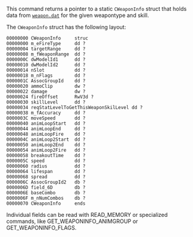 This command returns a pointer to a static `CWeaponInfo` struct that holds data from [`weapon.dat`](https://gtamods.com/wiki/Weapon.dat#San_Andreas) for the given weapontype and skill.

The `CWeaponInfo` struct has the following layout:

```
00000000 CWeaponInfo     struc
00000000 m_eFireType     dd ?
00000004 targetRange     dd ?
00000008 m_fWeaponRange  dd ?
0000000C dwModelId1      dd ?
00000010 dwModelId2      dd ?
00000014 nSlot           dd ?
00000018 m_nFlags        dd ?
0000001C AssocGroupId    dd ?
00000020 ammoClip        dw ?
00000022 damage          dw ?
00000024 fireOffset      RwV3d ?
00000030 skillLevel      dd ?
00000034 reqStatLevelToGetThisWeaponSkilLevel dd ?
00000038 m_fAccuracy     dd ?
0000003C moveSpeed       dd ?
00000040 animLoopStart   dd ?
00000044 animLoopEnd     dd ?
00000048 animLoopFire    dd ?
0000004C animLoop2Start  dd ?
00000050 animLoop2End    dd ?
00000054 animLoop2Fire   dd ?
00000058 breakoutTime    dd ?
0000005C speed           dd ?
00000060 radius          dd ?
00000064 lifespan        dd ?
00000068 spread          dd ?
0000006C AssocGroupId2   db ?
0000006D field_6D        db ?
0000006E baseCombo       db ?
0000006F m_nNumCombos    db ?
00000070 CWeaponInfo     ends
```

Individual fields can be read with READ_MEMORY or specialized commands, like GET_WEAPONINFO_ANIMGROUP or GET_WEAPONINFO_FLAGS.
